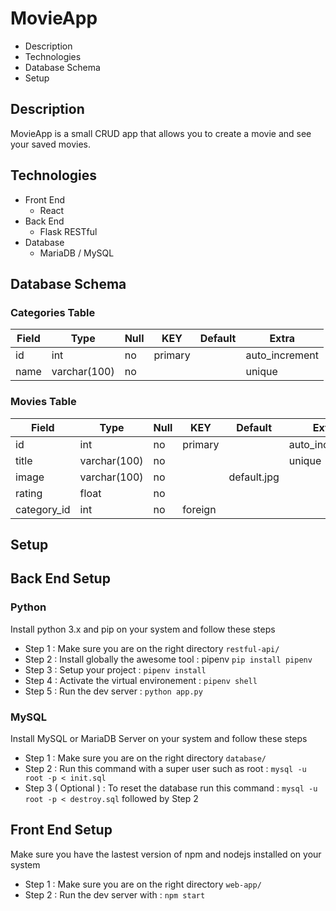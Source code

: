 # MovieApp

* Description
* Technologies
* Database Schema
* Setup

## Description

MovieApp is a small CRUD app that allows you to create a movie and see your saved movies.

## Technologies 

* Front End
	* React 
* Back End 
	* Flask RESTful
* Database
	* MariaDB / MySQL

## Database Schema

### Categories Table

| Field | Type         | Null | KEY     | Default | Extra          |
|-------|--------------|------|---------|---------|----------------|
| id    | int          | no   | primary |         | auto_increment |
| name  | varchar(100) | no   |         |         | unique         |

### Movies Table

| Field       | Type         | Null | KEY     | Default     | Extra          |
|-------------|--------------|------|---------|-------------|----------------|
| id          | int          | no   | primary |             | auto_increment |
| title       | varchar(100) | no   |         |             | unique         |
| image       | varchar(100) | no   |         | default.jpg |                |
| rating      | float        | no   |         |             |                |
| category_id | int          | no   | foreign |             |                |

## Setup

## Back End Setup

### Python

Install python 3.x and pip on your system and follow these steps

* Step 1 : Make sure you are on the right directory ```restful-api/```
* Step 2 : Install globally the awesome tool : pipenv ```pip install pipenv```
* Step 3 : Setup your project : ```pipenv install```
* Step 4 : Activate the virtual environement : ```pipenv shell```
* Step 5 : Run the dev server : ```python app.py```

### MySQL

Install MySQL or MariaDB Server on your system and follow these steps

* Step 1 : Make sure you are on the right directory ```database/```
* Step 2 : Run this command with a super user such as root : ```mysql -u root -p < init.sql```
* Step 3 ( Optional ) : To reset the database run this command : ```mysql -u root -p < destroy.sql```
followed by Step 2

## Front End Setup

Make sure you have the lastest version of npm and nodejs installed on your system

* Step 1 : Make sure you are on the right directory ```web-app/```
* Step 2 : Run the dev server with : ```npm start```

